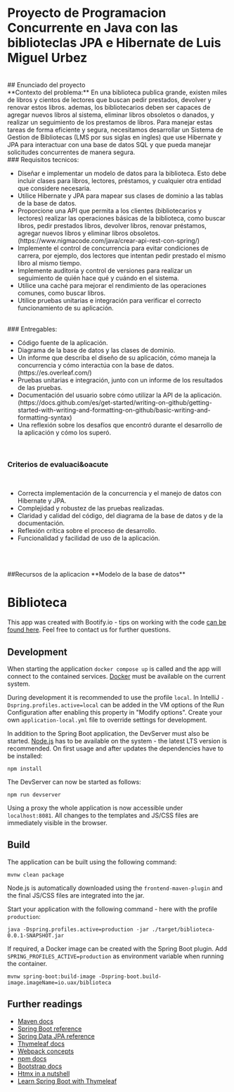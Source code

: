 # Proyecto de Programacion Concurrente en Java con las biblioteclas JPA e Hibernate de Luis Miguel Urbez <br>
<br>
## Enunciado del proyecto
<br>
**Contexto del problema:** En una biblioteca publica grande, existen miles de libros y cientos de lectores que buscan pedir prestados, devolver y renovar estos libros. ademas, los bibliotecarios deben ser capaces de agregar nuevos libros al sistema, eliminar libros obsoletos o danados, y realizar un seguimiento de los prestamos de libros. Para manejar estas tareas de forma eficiente y segura, necesitamos desarrollar un Sistema de Gestion de Bibliotecas (LMS por sus siglas en ingles) que use Hibernate y JPA para interactuar con una base de datos SQL y que pueda manejar solicitudes concurrentes de manera segura.
<br>
### Requisitos tecnicos:
<br>
<ul>
<li>Dise&ntilde;ar e implementar un modelo de datos para la biblioteca. Esto debe incluir clases para libros, lectores, pr&eacute;stamos, y cualquier otra entidad que considere necesaria. </li>
<li>Utilice Hibernate y JPA para mapear sus clases de dominio a las tablas de la base de datos.</li>
<li>Proporcione una API que permita a los clientes (bibliotecarios y lectores) realizar las operaciones b&aacute;sicas de la biblioteca, como buscar libros, pedir prestados libros, devolver libros, renovar pr&eacute;stamos, agregar nuevos libros y eliminar libros obsoletos.(https://www.nigmacode.com/java/crear-api-rest-con-spring/)</li>
<li>Implemente el control de concurrencia para evitar condiciones de carrera, por ejemplo, dos lectores que intentan pedir prestado el mismo libro al mismo tiempo. </li>
<li>Implemente auditor&iacute;a y control de versiones para realizar un seguimiento de qui&eacute;n hace qu&eacute; y cu&aacute;ndo en el sistema. </li>
<li>Utilice una cach&eacute; para mejorar el rendimiento de las operaciones comunes, como buscar libros. </li>
<li>Utilice pruebas unitarias e integraci&oacute;n para verificar el correcto funcionamiento de su aplicaci&oacute;n. </li>
</ul>
<br>
### Entregables:
<br>
<ul>
<li>C&oacute;digo fuente de la aplicaci&oacute;n.</li>
<li>Diagrama de la base de datos y las clases de dominio.</li>
<li>Un informe que describa el dise&ntilde;o de su aplicaci&oacute;n, c&oacute;mo maneja la concurrencia y c&oacute;mo interact&uacute;a con la base de datos.(https://es.overleaf.com/) </li>
<li>Pruebas unitarias e integraci&oacute;n, junto con un informe de los resultados de las pruebas.</li>
<li>Documentaci&oacute;n del usuario sobre c&oacute;mo utilizar la API de la aplicaci&oacute;n.(https://docs.github.com/es/get-started/writing-on-github/getting-started-with-writing-and-formatting-on-github/basic-writing-and-formatting-syntax) </li>
<li>Una reflexi&oacute;n sobre los desaf&iacute;os que encontr&oacute; durante el desarrollo de la aplicaci&oacute;n y c&oacute;mo los super&oacute;. </li>
</ul>
<br>

### Criterios de evaluaci&oacute
<br>
<ul>
<li>Correcta implementaci&oacute;n de la concurrencia y el manejo de datos con Hibernate y JPA.</li>
<li>Complejidad y robustez de las pruebas realizadas. </li>
<li>Claridad y calidad del c&oacute;digo, del diagrama de la base de datos y de la documentaci&oacute;n.</li>
<li>Reflexi&oacute;n cr&iacute;tica sobre el proceso de desarrollo. </li>
<li>Funcionalidad y facilidad de uso de la aplicaci&oacute;n.</li>
</ul>
<br>
<br>
<br>
##Recursos de la aplicacion
**Modelo de la base de datos**
<img https://www.plantuml.com/plantuml/dsvg/XL9DRziy3BxhL_Zuli2QRZlcL2Ss1WDf4xZPxhJDTYnaCP3aOX_OVnyjs0tdjEZ9rlD1FY9r4oBuEFJM67H3dzLiizyco_BYjhgJxwRQxAhziTpcTRMNywxS7lUr-JF9Ix5tlAF6Sx8LrVrXVoUUKWvrUL_Mt_9Yz1taS1n_nTbQ227RK6E98xQGdDIjCt9H_gwlittq73A8dfeXSbYjLcVVrp209rwO7FUDntKMnECU1MZPHGy17IZGirsFLtmbnRirpvuTjf7zUm4wyjYsn4vX4Iq-iEFBcddNazCbpzGyNTqjKXmigyemI2Hrneu48B0QUyB-PC5ZE784Ys6gfeY2meaTDPfCArxhLP-p7Vn8zyju3zX-XuaJQmSHPxJ0PxP3cikCUtJyd7eqp1R1gQxBETqEDa9OJcEyZfJ3bdgm_ttw-27x_ByAoPOYjV16s1v-50HXPXLSfs1ZLWmlIr7lzkhgvJMkiosxIEZGJ92mYzSrpZ0FzEYWurp9fWVrDfyUnu9Uv4XxKIaKVP55P4SF3Jn1wSpKMmJJQ8LC1LBJ2sD2AKGFnimJq_qhrzhX9ofENI-1ARscbqEg4Ipz4jc1lJ5Jgd_Ae8_ei2Lq4NEbcAkAvei8KiR5xYylTB92pxByDODQyZH_qPaRTDtGM_CN">

# Biblioteca

This app was created with Bootify.io - tips on working with the code [can be found here](https://bootify.io/next-steps/).
Feel free to contact us for further questions.

## Development

When starting the application `docker compose up` is called and the app will connect to the contained services.
[Docker](https://www.docker.com/get-started/) must be available on the current system.

During development it is recommended to use the profile `local`. In IntelliJ `-Dspring.profiles.active=local` can be
added in the VM options of the Run Configuration after enabling this property in "Modify options". Create your own
`application-local.yml` file to override settings for development.

In addition to the Spring Boot application, the DevServer must also be started. [Node.js](https://nodejs.org/) has to be
available on the system - the latest LTS version is recommended. On first usage and after updates the dependencies have to be installed:

```
npm install
```

The DevServer can now be started as follows:

```
npm run devserver
```

Using a proxy the whole application is now accessible under `localhost:8081`. All changes to the templates and JS/CSS
files are immediately visible in the browser.

## Build

The application can be built using the following command:

```
mvnw clean package
```

Node.js is automatically downloaded using the `frontend-maven-plugin` and the final JS/CSS files are integrated into the jar.

Start your application with the following command - here with the profile `production`:

```
java -Dspring.profiles.active=production -jar ./target/biblioteca-0.0.1-SNAPSHOT.jar
```

If required, a Docker image can be created with the Spring Boot plugin. Add `SPRING_PROFILES_ACTIVE=production` as
environment variable when running the container.

```
mvnw spring-boot:build-image -Dspring-boot.build-image.imageName=io.uax/biblioteca
```

## Further readings

* [Maven docs](https://maven.apache.org/guides/index.html)  
* [Spring Boot reference](https://docs.spring.io/spring-boot/docs/current/reference/htmlsingle/)  
* [Spring Data JPA reference](https://docs.spring.io/spring-data/jpa/docs/current/reference/html/)  
* [Thymeleaf docs](https://www.thymeleaf.org/documentation.html)  
* [Webpack concepts](https://webpack.js.org/concepts/)  
* [npm docs](https://docs.npmjs.com/)  
* [Bootstrap docs](https://getbootstrap.com/docs/5.3/getting-started/introduction/)  
* [Htmx in a nutshell](https://htmx.org/docs/)  
* [Learn Spring Boot with Thymeleaf](https://www.wimdeblauwe.com/books/taming-thymeleaf/)  

